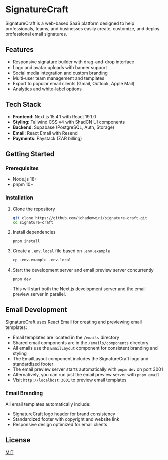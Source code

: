 # SignatureCraft

SignatureCraft is a web-based SaaS platform designed to help professionals, teams, and businesses easily create, customize, and deploy professional email signatures.

## Features

- Responsive signature builder with drag-and-drop interface
- Logo and avatar uploads with banner support
- Social media integration and custom branding
- Multi-user team management and templates
- Export to popular email clients (Gmail, Outlook, Apple Mail)
- Analytics and white-label options

## Tech Stack

- **Frontend**: Next.js 15.4.1 with React 19.1.0
- **Styling**: Tailwind CSS v4 with ShadCN UI components
- **Backend**: Supabase (PostgreSQL, Auth, Storage)
- **Email**: React Email with Resend
- **Payments**: Paystack (ZAR billing)

## Getting Started

### Prerequisites

- Node.js 18+
- pnpm 10+

### Installation

1. Clone the repository
   ```bash
   git clone https://github.com/jchademwiri/signature-craft.git
   cd signature-craft
   ```

2. Install dependencies
   ```bash
   pnpm install
   ```

3. Create a `.env.local` file based on `.env.example`
   ```bash
   cp .env.example .env.local
   ```

4. Start the development server and email preview server concurrently
   ```bash
   pnpm dev
   ```

   This will start both the Next.js development server and the email preview server in parallel.

## Email Development

SignatureCraft uses React Email for creating and previewing email templates:

- Email templates are located in the `/emails` directory
- Shared email components are in the `/emails/components` directory
- All emails use the `EmailLayout` component for consistent branding and styling
- The EmailLayout component includes the SignatureCraft logo and standardized footer
- The email preview server starts automatically with `pnpm dev` on port 3001
- Alternatively, you can run just the email preview server with `pnpm email`
- Visit `http://localhost:3001` to preview email templates

### Email Branding

All email templates automatically include:
- SignatureCraft logo header for brand consistency
- Standardized footer with copyright and website link
- Responsive design optimized for email clients

## License

[MIT](LICENSE)